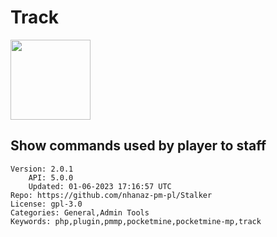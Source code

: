 # Track
<img src="https://raw.githubusercontent.com/nhanaz-pm-pl/Track/7ce84fdd0ddc819e59693d542f1fce0b21cc3e51/icon.png" width="128" height="128" />

## Show commands used by player to staff
```properties
Version: 2.0.1
    API: 5.0.0
    Updated: 01-06-2023 17:16:57 UTC
Repo: https://github.com/nhanaz-pm-pl/Stalker
License: gpl-3.0
Categories: General,Admin Tools
Keywords: php,plugin,pmmp,pocketmine,pocketmine-mp,track
```